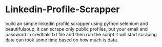 # Linkedin-Profile-Scrapper
build an simple linkedin profile scrapper using python selenium and beautifulsoup, it can scrape only public profiles, put your email and password in credtials.txt file and then run the script it will start scraping data can took some time based on how much is data.
